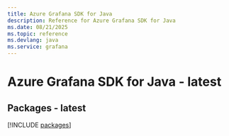 ```yaml
---
title: Azure Grafana SDK for Java
description: Reference for Azure Grafana SDK for Java
ms.date: 08/21/2025
ms.topic: reference
ms.devlang: java
ms.service: grafana
---
```

# Azure Grafana SDK for Java - latest
## Packages - latest
[!INCLUDE [packages](grafana-index.md)]